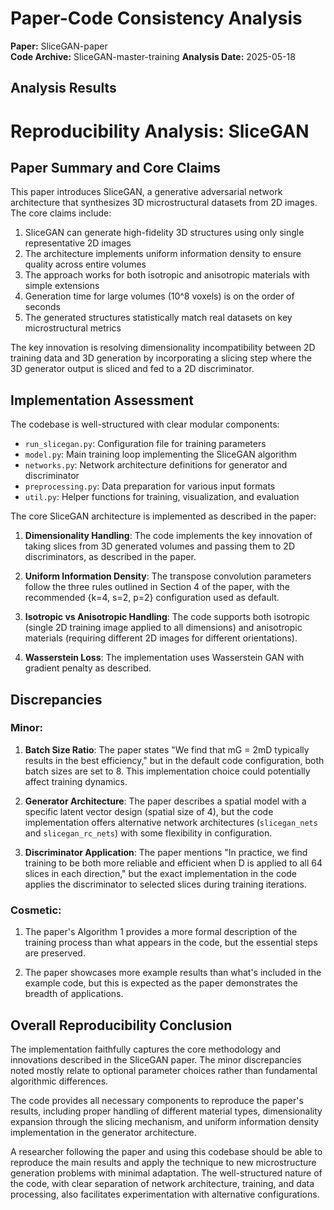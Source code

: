 # Paper-Code Consistency Analysis

**Paper:** SliceGAN-paper  
**Code Archive:** SliceGAN-master-training
**Analysis Date:** 2025-05-18

## Analysis Results

# Reproducibility Analysis: SliceGAN

## Paper Summary and Core Claims

This paper introduces SliceGAN, a generative adversarial network architecture that synthesizes 3D microstructural datasets from 2D images. The core claims include:

1. SliceGAN can generate high-fidelity 3D structures using only single representative 2D images
2. The architecture implements uniform information density to ensure quality across entire volumes
3. The approach works for both isotropic and anisotropic materials with simple extensions
4. Generation time for large volumes (10^8 voxels) is on the order of seconds
5. The generated structures statistically match real datasets on key microstructural metrics

The key innovation is resolving dimensionality incompatibility between 2D training data and 3D generation by incorporating a slicing step where the 3D generator output is sliced and fed to a 2D discriminator.

## Implementation Assessment

The codebase is well-structured with clear modular components:

- `run_slicegan.py`: Configuration file for training parameters
- `model.py`: Main training loop implementing the SliceGAN algorithm
- `networks.py`: Network architecture definitions for generator and discriminator
- `preprocessing.py`: Data preparation for various input formats
- `util.py`: Helper functions for training, visualization, and evaluation

The core SliceGAN architecture is implemented as described in the paper:

1. **Dimensionality Handling**: The code implements the key innovation of taking slices from 3D generated volumes and passing them to 2D discriminators, as described in the paper.

2. **Uniform Information Density**: The transpose convolution parameters follow the three rules outlined in Section 4 of the paper, with the recommended {k=4, s=2, p=2} configuration used as default.

3. **Isotropic vs Anisotropic Handling**: The code supports both isotropic (single 2D training image applied to all dimensions) and anisotropic materials (requiring different 2D images for different orientations).

4. **Wasserstein Loss**: The implementation uses Wasserstein GAN with gradient penalty as described.

## Discrepancies

### Minor:

1. **Batch Size Ratio**: The paper states "We find that mG = 2mD typically results in the best efficiency," but in the default code configuration, both batch sizes are set to 8. This implementation choice could potentially affect training dynamics.

2. **Generator Architecture**: The paper describes a spatial model with a specific latent vector design (spatial size of 4), but the code implementation offers alternative network architectures (`slicegan_nets` and `slicegan_rc_nets`) with some flexibility in configuration.

3. **Discriminator Application**: The paper mentions "In practice, we find training to be both more reliable and efficient when D is applied to all 64 slices in each direction," but the exact implementation in the code applies the discriminator to selected slices during training iterations.

### Cosmetic:

1. The paper's Algorithm 1 provides a more formal description of the training process than what appears in the code, but the essential steps are preserved.

2. The paper showcases more example results than what's included in the example code, but this is expected as the paper demonstrates the breadth of applications.

## Overall Reproducibility Conclusion

The implementation faithfully captures the core methodology and innovations described in the SliceGAN paper. The minor discrepancies noted mostly relate to optional parameter choices rather than fundamental algorithmic differences.

The code provides all necessary components to reproduce the paper's results, including proper handling of different material types, dimensionality expansion through the slicing mechanism, and uniform information density implementation in the generator architecture.

A researcher following the paper and using this codebase should be able to reproduce the main results and apply the technique to new microstructure generation problems with minimal adaptation. The well-structured nature of the code, with clear separation of network architecture, training, and data processing, also facilitates experimentation with alternative configurations.